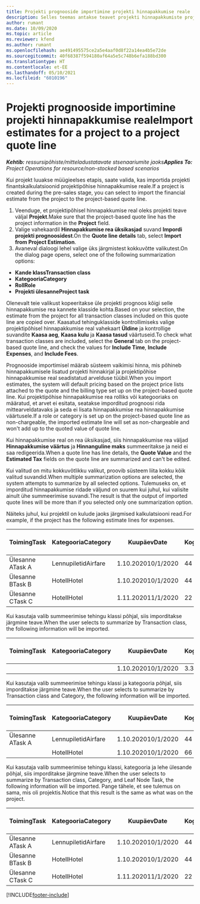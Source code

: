 ```yaml
---
title: Projekti prognooside importimine projekti hinnapakkumise reale
description: Selles teemas antakse teavet projekti hinnapakkumiste projekti hinnapakkumise reale importimise kohta.
author: rumant
ms.date: 10/09/2020
ms.topic: article
ms.reviewer: kfend
ms.author: rumant
ms.openlocfilehash: ae491495575ce2a5e4aaf0d8f22a14ea4b5e72de
ms.sourcegitcommit: 40f68387f594180af64a5e5c748b6efa188bd300
ms.translationtype: HT
ms.contentlocale: et-EE
ms.lasthandoff: 05/10/2021
ms.locfileid: "6010196"
---
```

# <a name="import-estimates-for-a-project-to-a-project-quote-line"></a><span data-ttu-id="d9098-103">Projekti prognooside importimine projekti hinnapakkumise reale</span><span class="sxs-lookup"><span data-stu-id="d9098-103">Import estimates for a project to a project quote line</span></span>

<span data-ttu-id="d9098-104">_**Kehtib:** ressursipõhiste/mitteladustatavate stsenaariumite jaoks_</span><span class="sxs-lookup"><span data-stu-id="d9098-104">_**Applies To:** Project Operations for resource/non-stocked based scenarios_</span></span>


<span data-ttu-id="d9098-105">Kui projekt luuakse müügieelses etapis, saate valida, kas importida projekti finantskalkulatsioonid projektipõhise hinnapakkumise reale.</span><span class="sxs-lookup"><span data-stu-id="d9098-105">If a project is created during the pre-sales stage, you can select to import the financial estimate from the project to the project-based quote line.</span></span>

1. <span data-ttu-id="d9098-106">Veenduge, et projektipõhisel hinnapakkumise real oleks projekti teave väljal **Projekt**.</span><span class="sxs-lookup"><span data-stu-id="d9098-106">Make sure that the project-based quote line has the project information in the **Project** field.</span></span>
2. <span data-ttu-id="d9098-107">Valige vahekaardil **Hinnapakkumise rea üksikasjad** suvand **Impordi projekti prognoosidest**.</span><span class="sxs-lookup"><span data-stu-id="d9098-107">On the **Quote line details** tab, select **Import from Project Estimation**.</span></span>
3. <span data-ttu-id="d9098-108">Avaneval dialoogi lehel valige üks järgmistest kokkuvõtte valikutest.</span><span class="sxs-lookup"><span data-stu-id="d9098-108">On the dialog page opens, select one of the following summarization options:</span></span>

  - <span data-ttu-id="d9098-109">**Kande klass**</span><span class="sxs-lookup"><span data-stu-id="d9098-109">**Transaction class**</span></span>
  - <span data-ttu-id="d9098-110">**Kategooria**</span><span class="sxs-lookup"><span data-stu-id="d9098-110">**Category**</span></span>
  - <span data-ttu-id="d9098-111">**Roll**</span><span class="sxs-lookup"><span data-stu-id="d9098-111">**Role**</span></span> 
  - <span data-ttu-id="d9098-112">**Projekti ülesanne**</span><span class="sxs-lookup"><span data-stu-id="d9098-112">**Project task**</span></span>

<span data-ttu-id="d9098-113">Olenevalt teie valikust kopeeritakse üle projekti prognoos kõigi selle hinnapakkumise rea kannete klasside kohta.</span><span class="sxs-lookup"><span data-stu-id="d9098-113">Based on your selection, the estimate from the project for all transaction classes included on this quote line are copied over.</span></span> <span data-ttu-id="d9098-114">Kaasatud tehinguklasside kontrollimiseks valige projektipõhisel hinnapakkumise real vahekaart **Üldine** ja kontrollige suvandite **Kaasa aeg**, **Kaasa kulu** ja **Kaasa tasud** väärtuseid.</span><span class="sxs-lookup"><span data-stu-id="d9098-114">To check what transaction classes are included, select the **General** tab on the project-based quote line, and check the values for **Include Time**, **Include Expenses**, and **Include Fees**.</span></span>

<span data-ttu-id="d9098-115">Prognooside importimisel määrab süsteem vaikimisi hinna, mis põhineb hinnapakkumisele lisatud projekti hinnakirjal ja projektipõhise hinnapakkumise real seadistatud arvelduse tüübil.</span><span class="sxs-lookup"><span data-stu-id="d9098-115">When you import estimates, the system will default pricing based on the project price lists attached to the quote and the billing type set up on the project-based quote line.</span></span> <span data-ttu-id="d9098-116">Kui projektipõhise hinnapakkumise rea rolliks või kategooriaks on määratud, et arvet ei esitata, seatakse imporditud prognoosi rida mittearveldatavaks ja seda ei lisata hinnapakkumise rea hinnapakkumise väärtusele.</span><span class="sxs-lookup"><span data-stu-id="d9098-116">If a role or category is set up on the project-based quote line as non-chargeable, the imported estimate line will set as non-chargeable and won't add up to the quoted value of quote line.</span></span>

<span data-ttu-id="d9098-117">Kui hinnapakkumise real on rea üksikasjad, siis hinnapakkumise rea väljad **Hinnapakkumise väärtus** ja **Hinnanguline maks** summeeritakse ja neid ei saa redigeerida.</span><span class="sxs-lookup"><span data-stu-id="d9098-117">When a quote line has line details, the **Quote Value** and the **Estimated Tax** fields on the quote line are summarized and can't be edited.</span></span>

<span data-ttu-id="d9098-118">Kui valitud on mitu kokkuvõtlikku valikut, proovib süsteem liita kokku kõik valitud suvandid.</span><span class="sxs-lookup"><span data-stu-id="d9098-118">When multiple summarization options are selected, the system attempts to summarize by all selected options.</span></span> <span data-ttu-id="d9098-119">Tulemuseks on, et imporditud hinnapakkumise ridade väljund on suurem kui juhul, kui valisite ainult ühe summeerimise suvandi.</span><span class="sxs-lookup"><span data-stu-id="d9098-119">The result is that the output of imported quote lines will be more than if you selected only one summarization option.</span></span>

<span data-ttu-id="d9098-120">Näiteks juhul, kui projektil on kulude jaoks järgmised kalkulatsiooni read.</span><span class="sxs-lookup"><span data-stu-id="d9098-120">For example, if the project has the following estimate lines for expenses.</span></span>

| <span data-ttu-id="d9098-121">Toiming</span><span class="sxs-lookup"><span data-stu-id="d9098-121">Task</span></span> | <span data-ttu-id="d9098-122">Kategooria</span><span class="sxs-lookup"><span data-stu-id="d9098-122">Category</span></span> | <span data-ttu-id="d9098-123">Kuupäev</span><span class="sxs-lookup"><span data-stu-id="d9098-123">Date</span></span> | <span data-ttu-id="d9098-124">Kogus</span><span class="sxs-lookup"><span data-stu-id="d9098-124">Quantity</span></span> | <span data-ttu-id="d9098-125">Ühiku hind</span><span class="sxs-lookup"><span data-stu-id="d9098-125">Unit price</span></span> | <span data-ttu-id="d9098-126">Summa</span><span class="sxs-lookup"><span data-stu-id="d9098-126">Amount</span></span> |
| --- | --- | --- | --- | --- | --- |
| <span data-ttu-id="d9098-127">Ülesanne A</span><span class="sxs-lookup"><span data-stu-id="d9098-127">Task A</span></span> | <span data-ttu-id="d9098-128">Lennupiletid</span><span class="sxs-lookup"><span data-stu-id="d9098-128">Airfare</span></span> | <span data-ttu-id="d9098-129">1.10.2020</span><span class="sxs-lookup"><span data-stu-id="d9098-129">10/1/2020</span></span> | <span data-ttu-id="d9098-130">4</span><span class="sxs-lookup"><span data-stu-id="d9098-130">4</span></span> | <span data-ttu-id="d9098-131">400</span><span class="sxs-lookup"><span data-stu-id="d9098-131">400</span></span> | <span data-ttu-id="d9098-132">1600</span><span class="sxs-lookup"><span data-stu-id="d9098-132">1600</span></span> |
| <span data-ttu-id="d9098-133">Ülesanne B</span><span class="sxs-lookup"><span data-stu-id="d9098-133">Task B</span></span> | <span data-ttu-id="d9098-134">Hotell</span><span class="sxs-lookup"><span data-stu-id="d9098-134">Hotel</span></span> | <span data-ttu-id="d9098-135">1.10.2020</span><span class="sxs-lookup"><span data-stu-id="d9098-135">10/1/2020</span></span> | <span data-ttu-id="d9098-136">4</span><span class="sxs-lookup"><span data-stu-id="d9098-136">4</span></span> | <span data-ttu-id="d9098-137">200</span><span class="sxs-lookup"><span data-stu-id="d9098-137">200</span></span> | <span data-ttu-id="d9098-138">800</span><span class="sxs-lookup"><span data-stu-id="d9098-138">800</span></span> |
| <span data-ttu-id="d9098-139">Ülesanne C</span><span class="sxs-lookup"><span data-stu-id="d9098-139">Task C</span></span> | <span data-ttu-id="d9098-140">Hotell</span><span class="sxs-lookup"><span data-stu-id="d9098-140">Hotel</span></span> | <span data-ttu-id="d9098-141">1.11.2020</span><span class="sxs-lookup"><span data-stu-id="d9098-141">11/1/2020</span></span> | <span data-ttu-id="d9098-142">2</span><span class="sxs-lookup"><span data-stu-id="d9098-142">2</span></span> | <span data-ttu-id="d9098-143">200</span><span class="sxs-lookup"><span data-stu-id="d9098-143">200</span></span> | <span data-ttu-id="d9098-144">400</span><span class="sxs-lookup"><span data-stu-id="d9098-144">400</span></span> |

<span data-ttu-id="d9098-145">Kui kasutaja valib summeerimise tehingu klassi põhjal, siis imporditakse järgmine teave.</span><span class="sxs-lookup"><span data-stu-id="d9098-145">When the user selects to summarize by Transaction class, the following information will be imported.</span></span>

| <span data-ttu-id="d9098-146">Toiming</span><span class="sxs-lookup"><span data-stu-id="d9098-146">Task</span></span> | <span data-ttu-id="d9098-147">Kategooria</span><span class="sxs-lookup"><span data-stu-id="d9098-147">Category</span></span> | <span data-ttu-id="d9098-148">Kuupäev</span><span class="sxs-lookup"><span data-stu-id="d9098-148">Date</span></span> | <span data-ttu-id="d9098-149">Kogus</span><span class="sxs-lookup"><span data-stu-id="d9098-149">Quantity</span></span> | <span data-ttu-id="d9098-150">Ühiku hind</span><span class="sxs-lookup"><span data-stu-id="d9098-150">Unit price</span></span> | <span data-ttu-id="d9098-151">Summa</span><span class="sxs-lookup"><span data-stu-id="d9098-151">Amount</span></span> |
| --- | --- | --- | --- | --- | --- |
| | | <span data-ttu-id="d9098-152">1.10.2020</span><span class="sxs-lookup"><span data-stu-id="d9098-152">10/1/2020</span></span> | <span data-ttu-id="d9098-153">3.34</span><span class="sxs-lookup"><span data-stu-id="d9098-153">3.34</span></span> | <span data-ttu-id="d9098-154">840</span><span class="sxs-lookup"><span data-stu-id="d9098-154">840</span></span> | <span data-ttu-id="d9098-155">2800</span><span class="sxs-lookup"><span data-stu-id="d9098-155">2800</span></span> |

<span data-ttu-id="d9098-156">Kui kasutaja valib summeerimise tehingu klassi ja kategooria põhjal, siis imporditakse järgmine teave.</span><span class="sxs-lookup"><span data-stu-id="d9098-156">When the user selects to summarize by Transaction class and Category, the following information will be imported.</span></span>

| <span data-ttu-id="d9098-157">Toiming</span><span class="sxs-lookup"><span data-stu-id="d9098-157">Task</span></span> | <span data-ttu-id="d9098-158">Kategooria</span><span class="sxs-lookup"><span data-stu-id="d9098-158">Category</span></span> | <span data-ttu-id="d9098-159">Kuupäev</span><span class="sxs-lookup"><span data-stu-id="d9098-159">Date</span></span> | <span data-ttu-id="d9098-160">Kogus</span><span class="sxs-lookup"><span data-stu-id="d9098-160">Quantity</span></span> | <span data-ttu-id="d9098-161">Ühiku hind</span><span class="sxs-lookup"><span data-stu-id="d9098-161">Unit price</span></span> | <span data-ttu-id="d9098-162">Summa</span><span class="sxs-lookup"><span data-stu-id="d9098-162">Amount</span></span> |
| --- | --- | --- | --- | --- | --- |
| <span data-ttu-id="d9098-163">Ülesanne A</span><span class="sxs-lookup"><span data-stu-id="d9098-163">Task A</span></span> | <span data-ttu-id="d9098-164">Lennupiletid</span><span class="sxs-lookup"><span data-stu-id="d9098-164">Airfare</span></span> | <span data-ttu-id="d9098-165">1.10.2020</span><span class="sxs-lookup"><span data-stu-id="d9098-165">10/1/2020</span></span> | <span data-ttu-id="d9098-166">4</span><span class="sxs-lookup"><span data-stu-id="d9098-166">4</span></span> | <span data-ttu-id="d9098-167">400</span><span class="sxs-lookup"><span data-stu-id="d9098-167">400</span></span> | <span data-ttu-id="d9098-168">1600</span><span class="sxs-lookup"><span data-stu-id="d9098-168">1600</span></span> |
| | <span data-ttu-id="d9098-169">Hotell</span><span class="sxs-lookup"><span data-stu-id="d9098-169">Hotel</span></span> | <span data-ttu-id="d9098-170">1.10.2020</span><span class="sxs-lookup"><span data-stu-id="d9098-170">10/1/2020</span></span> | <span data-ttu-id="d9098-171">6</span><span class="sxs-lookup"><span data-stu-id="d9098-171">6</span></span> | <span data-ttu-id="d9098-172">200</span><span class="sxs-lookup"><span data-stu-id="d9098-172">200</span></span> | <span data-ttu-id="d9098-173">1200</span><span class="sxs-lookup"><span data-stu-id="d9098-173">1200</span></span> |

<span data-ttu-id="d9098-174">Kui kasutaja valib summeerimise tehingu klassi, kategooria ja lehe ülesande põhjal, siis imporditakse järgmine teave.</span><span class="sxs-lookup"><span data-stu-id="d9098-174">When the user selects to summarize by Transaction class, Category, and Leaf Node Task, the following information will be imported.</span></span> <span data-ttu-id="d9098-175">Pange tähele, et see tulemus on sama, mis oli projektis.</span><span class="sxs-lookup"><span data-stu-id="d9098-175">Notice that this result is the same as what was on the project.</span></span>

| <span data-ttu-id="d9098-176">Toiming</span><span class="sxs-lookup"><span data-stu-id="d9098-176">Task</span></span> | <span data-ttu-id="d9098-177">Kategooria</span><span class="sxs-lookup"><span data-stu-id="d9098-177">Category</span></span> | <span data-ttu-id="d9098-178">Kuupäev</span><span class="sxs-lookup"><span data-stu-id="d9098-178">Date</span></span> | <span data-ttu-id="d9098-179">Kogus</span><span class="sxs-lookup"><span data-stu-id="d9098-179">Quantity</span></span> | <span data-ttu-id="d9098-180">Ühiku hind</span><span class="sxs-lookup"><span data-stu-id="d9098-180">Unit price</span></span> | <span data-ttu-id="d9098-181">Summa</span><span class="sxs-lookup"><span data-stu-id="d9098-181">Amount</span></span> |
| --- | --- | --- | --- | --- | --- |
| <span data-ttu-id="d9098-182">Ülesanne A</span><span class="sxs-lookup"><span data-stu-id="d9098-182">Task A</span></span> | <span data-ttu-id="d9098-183">Lennupiletid</span><span class="sxs-lookup"><span data-stu-id="d9098-183">Airfare</span></span> | <span data-ttu-id="d9098-184">1.10.2020</span><span class="sxs-lookup"><span data-stu-id="d9098-184">10/1/2020</span></span> | <span data-ttu-id="d9098-185">4</span><span class="sxs-lookup"><span data-stu-id="d9098-185">4</span></span> | <span data-ttu-id="d9098-186">400</span><span class="sxs-lookup"><span data-stu-id="d9098-186">400</span></span> | <span data-ttu-id="d9098-187">1600</span><span class="sxs-lookup"><span data-stu-id="d9098-187">1600</span></span> |
| <span data-ttu-id="d9098-188">Ülesanne B</span><span class="sxs-lookup"><span data-stu-id="d9098-188">Task B</span></span> | <span data-ttu-id="d9098-189">Hotell</span><span class="sxs-lookup"><span data-stu-id="d9098-189">Hotel</span></span> | <span data-ttu-id="d9098-190">1.10.2020</span><span class="sxs-lookup"><span data-stu-id="d9098-190">10/1/2020</span></span> | <span data-ttu-id="d9098-191">4</span><span class="sxs-lookup"><span data-stu-id="d9098-191">4</span></span> | <span data-ttu-id="d9098-192">200</span><span class="sxs-lookup"><span data-stu-id="d9098-192">200</span></span> | <span data-ttu-id="d9098-193">800</span><span class="sxs-lookup"><span data-stu-id="d9098-193">800</span></span> |
| <span data-ttu-id="d9098-194">Ülesanne C</span><span class="sxs-lookup"><span data-stu-id="d9098-194">Task C</span></span> | <span data-ttu-id="d9098-195">Hotell</span><span class="sxs-lookup"><span data-stu-id="d9098-195">Hotel</span></span> | <span data-ttu-id="d9098-196">1.11.2020</span><span class="sxs-lookup"><span data-stu-id="d9098-196">11/1/2020</span></span> | <span data-ttu-id="d9098-197">2</span><span class="sxs-lookup"><span data-stu-id="d9098-197">2</span></span> | <span data-ttu-id="d9098-198">200</span><span class="sxs-lookup"><span data-stu-id="d9098-198">200</span></span> | <span data-ttu-id="d9098-199">400</span><span class="sxs-lookup"><span data-stu-id="d9098-199">400</span></span> |


[!INCLUDE[footer-include](../includes/footer-banner.md)]
